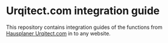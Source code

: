 # Urqitect.com integration guide

This repository contains integration guides of the functions
from [Hausplaner Urqitect.com](https://urqitect.com) in to any website.
